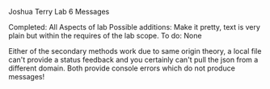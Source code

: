 Joshua Terry Lab 6 Messages

Completed: All Aspects of lab
Possible additions: Make it pretty, text is very plain but within the requires of the lab scope.
To do: None

Either of the secondary methods work due to same origin theory, a local file can't provide a status feedback and you certainly can't pull the json from a different domain. Both provide console errors which do not produce messages!

